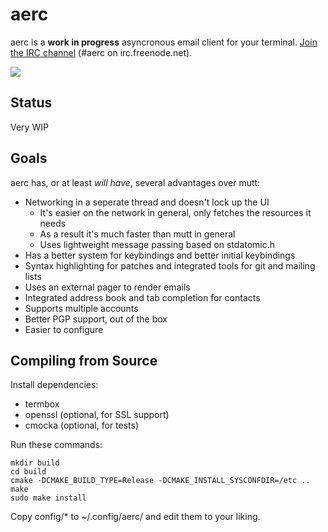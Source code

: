 # aerc

aerc is a **work in progress** asyncronous email client for your terminal.
[Join the IRC channel](http://webchat.freenode.net/?channels=aerc&uio=d4)
(#aerc on irc.freenode.net).

![](https://sr.ht/X_w_.png)

## Status

Very WIP

## Goals

aerc has, or at least *will have*, several advantages over mutt:

* Networking in a seperate thread and doesn't lock up the UI
    * It's easier on the network in general, only fetches the resources it needs
    * As a result it's much faster than mutt in general
    * Uses lightweight message passing based on stdatomic.h
* Has a better system for keybindings and better initial keybindings
* Syntax highlighting for patches and integrated tools for git and mailing lists
* Uses an external pager to render emails
* Integrated address book and tab completion for contacts
* Supports multiple accounts
* Better PGP support, out of the box
* Easier to configure

## Compiling from Source

Install dependencies:

* termbox
* openssl (optional, for SSL support)
* cmocka (optional, for tests)

Run these commands:

```shell
mkdir build
cd build
cmake -DCMAKE_BUILD_TYPE=Release -DCMAKE_INSTALL_SYSCONFDIR=/etc ..
make
sudo make install
```

Copy config/* to ~/.config/aerc/ and edit them to your liking.

